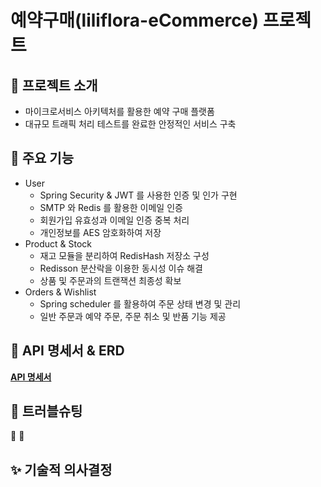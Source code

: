 # 예약구매(liliflora-eCommerce) 프로젝트

## 🚀 프로젝트 소개

* 마이크로서비스 아키텍처를 활용한 예약 구매 플랫폼
* 대규모 트래픽 처리 테스트를 완료한 안정적인 서비스 구축

## 📍 주요 기능

* User
  * Spring Security & JWT 를 사용한 인증 및 인가 구현
  * SMTP 와 Redis 를 활용한 이메일 인증
  * 회원가입 유효성과 이메일 인증 중복 처리
  * 개인정보를 AES 암호화하여 저장
* Product & Stock
  * 재고 모듈을 분리하여 RedisHash 저장소 구성
  * Redisson 분산락을 이용한 동시성 이슈 해결
  * 상품 및 주문과의 트랜잭션 최종성 확보
* Orders & Wishlist
  * Spring scheduler 를 활용하여 주문 상태 변경 및 관리
  * 일반 주문과 예약 주문, 주문 취소 및 반품 기능 제공

## 📝 API 명세서 & ERD

**[API 명세서](https://ruby-flyingfish-f67.notion.site/API-_-MSA-2d6ae53ede284eaa82ccfe8fd04a3c96?pvs=4)**

## 📌 트러블슈팅

🔸
🔹

## ✨ 기술적 의사결정

